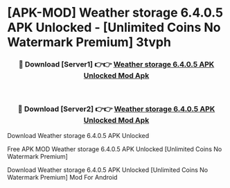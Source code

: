 # [APK-MOD] Weather storage 6.4.0.5 APK Unlocked - [Unlimited Coins No Watermark Premium] 3tvph



<div align="center">
<h3>🔴 Download [Server1] 👉👉 <a href="https://momento.my/?title=Weather_storage_6.4.0.5_APK_Unlocked">Weather storage 6.4.0.5 APK Unlocked Mod Apk</a></h3><br>

<h3>🔴 Download [Server2] 👉👉 <a href="https://momento.my/?title=Weather_storage_6.4.0.5_APK_Unlocked">Weather storage 6.4.0.5 APK Unlocked Mod Apk</a></h3>
</div>



Download Weather storage 6.4.0.5 APK Unlocked 

Free APK MOD Weather storage 6.4.0.5 APK Unlocked [Unlimited Coins No Watermark Premium]

Download Weather storage 6.4.0.5 APK Unlocked [Unlimited Coins No Watermark Premium] Mod For Android
